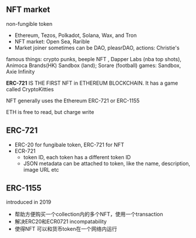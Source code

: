## NFT market
non-fungible token
* Ethereum, Tezos, Polkadot, Solana, Wax, and Tron
* NFT market: Open Sea, Rarible
* Market joiner sometimes can be DAO, pleasrDAO, actions: Christie's

famous things:
crypto punks, beeple NFT , Dapper Labs (nba top shots),  Animoca Brands(HK) Sandbox (land); Sorare (football)
games: Sandbox, Axie Infinity


**ERC-721** IS THE FIRST NFT in ETHEREUM BLOCKCHAIN. It has a game called CryptoKitties

NFT generally uses the Ethereum ERC-721 or ERC-1155

ETH is free to read, but charge write

## ERC-721

* ERC-20 for fungibale token, ERC-721 for NFT
* ECR-721 
  - token ID, each token has a different token ID
  - JSON metadata can be attached to token, like the name, description, image URL etc

## ERC-1155
introduced in 2019
- 帮助方便购买一个collection内的多个NFT，使用一个transaction
- 解决ERC20和ECR0721 incompatability
- 使得NFT 可以和货币token在一个网络内运行
